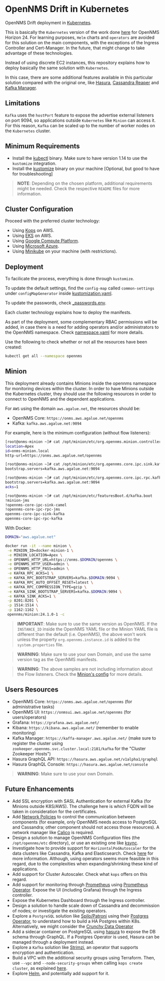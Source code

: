 # OpenNMS Drift in Kubernetes

OpenNMS Drift deployment in [Kubernetes](https://kubernetes.io/).

This is basically the `Kubernetes` version of the work done [here](https://github.com/OpenNMS/opennms-drift-aws/) for OpenNMS Horizon 24. For learning purposes, `Helm` charts and `operators` are avoided for this solution on the main components, with the exceptions of the Ingress Controller and Cert-Manager. In the future, that might change to take advantage of these technologies.

Instead of using discrete EC2 instances, this repository explains how to deploy basically the same solution with `Kubernetes`.

In this case, there are some additional features available in this particular solution compared with the original one, like [Hasura](https://hasura.io/), [Cassandra Reaper](http://cassandra-reaper.io/) and [Kafka Manager](https://github.com/yahoo/kafka-manager).

## Limitations

`Kafka` uses the `hostPort` feature to expose the advertise external listeners on port 9094, so applications outside `Kubernetes` like `Minion` can access it. For this reason, `Kafka` can be scaled up to the number of worker nodes on the `Kubernetes` cluster.

## Minimum Requirements

* Install the [kubectl](https://kubernetes.io/docs/tasks/tools/install-kubectl/) binary. Make sure to have version 1.14 to use the `kustomize` integration.
* Install the [kustomize](https://kustomize.io/) binary on your machine [Optional, but good to have for troubleshooting]

> **NOTE**: Depending on the chosen platform, additional requirements might be needed. Check the respective `README` files for more information.

## Cluster Configuration

Proceed with the preferred cluster technology:

* Using [Kops](README.kops.md) on AWS.
* Using [EKS](README.eks.md) on AWS.
* Using [Google Compute Platform](README.gce.md).
* Using [Microsoft Azure](README.azure.md).
* Using [Minikube](README.minikube.md) on your machine (with restrictions).

## Deployment

To facilicate the process, everything is done through `kustomize`.

To update the default settings, find the `config-map` called `common-settings` under `configMapGenerator` inside [kustomization.yaml](manifests/kustomization.yaml).

To update the passwords, check [_passwords.env](manifests/_passwords.env).

Each cluster technology explains how to deploy the manifests.

As part of the deployment, some complementary RBAC permissions will be added, in case there is a need for adding operators and/or administrators to the OpenNMS namespace. Check [namespace.yaml](manifests/namespace.yaml) for more details.

Use the following to check whether or not all the resources have been created:

```bash
kubectl get all --namespace opennms
```

## Minion

This deployment already contains Minions inside the opennms namespace for monitoring devices within the cluster. In order to have Minions outside the Kubernetes cluster, they should use the following resources in order to connect to OpenNMS and the dependent applications.

For `AWS` using the domain `aws.agalue.net`, the resources should be:

* OpenNMS Core: `https://onms.aws.agalue.net/opennms`
* Kafka: `kafka.aws.agalue.net:9094`

For example, here is the minimum configuration (without flow listeners):

```bash
[root@onms-minion ~]# cat /opt/minion/etc/org.opennms.minion.controller.cfg
location=Apex
id=onms-minion.local
http-url=https://onms.aws.agalue.net/opennms

[root@onms-minion ~]# cat /opt/minion/etc/org.opennms.core.ipc.sink.kafka.cfg
bootstrap.servers=kafka.aws.agalue.net:9094

[root@onms-minion ~]# cat /opt/minion/etc/org.opennms.core.ipc.rpc.kafka.cfg
bootstrap.servers=kafka.aws.agalue.net:9094
acks=1

[root@onms-minion ~]# cat /opt/minion/etc/featuresBoot.d/kafka.boot
!minion-jms
!opennms-core-ipc-sink-camel
!opennms-core-ipc-rpc-jms
opennms-core-ipc-sink-kafka
opennms-core-ipc-rpc-kafka
```

With Docker:

```bash
DOMAIN="aws.agalue.net"

docker run -it --name minion \
 -e MINION_ID=docker-minion-1 \
 -e MINION_LOCATION=Apex \
 -e OPENNMS_HTTP_URL=https://onms.$DOMAIN/opennms \
 -e OPENNMS_HTTP_USER=admin \
 -e OPENNMS_HTTP_PASS=admin \
 -e KAFKA_RPC_ACKS=1 \
 -e KAFKA_RPC_BOOTSTRAP_SERVERS=kafka.$DOMAIN:9094 \
 -e KAFKA_RPC_AUTO_OFFSET_RESET=latest \
 -e KAFKA_RPC_COMPRESSION_TYPE=gzip \
 -e KAFKA_SINK_BOOTSTRAP_SERVERS=kafka.$DOMAIN:9094 \
 -e KAFKA_SINK_ACKS=1 \
 -p 8201:8201 \
 -p 1514:1514 \
 -p 1162:1162 \
 opennms/minion:24.1.0-1 -c
```

> **IMPORTANT**: Make sure to use the same version as OpenNMS. If the `INSTANCE_ID` inside the OpenNMS YAML file or the Minion YAML file is different than the default (i.e. OpenNMS), the above won't work unless the property `org.opennms.instance.id` is added to the `system.properties` file.

> **WARNING**: Make sure to use your own Domain, and use the same version tag as the OpenNMS manifests.

> **WARNING**: The above samples are not including information about the Flow listeners. Check the [Minion's config](config/onms-minion-init.sh) for more details.

## Users Resources

* OpenNMS Core: `https://onms.aws.agalue.net/opennms` (for administrative tasks)
* OpenNMS UI: `https://onmsui.aws.agalue.net/opennms` (for users/operators)
* Grafana: `https://grafana.aws.agalue.net/`
* Kibana: `https://kibana.aws.agalue.net/` (remember to enable monitoring)
* Kafka Manager: `https://kaffa-manager.aws.agalue.net/` (make sure to register the cluster using `zookeeper.opennms.svc.cluster.local:2181/kafka` for the "Cluster Zookeeper Hosts")
* Hasura GraphQL API: `https://hasura.aws.agalue.net/v1alpha1/graphql`
* Hasura GraphQL Console: `https://hasura.aws.agalue.net/console`

> **WARNING**: Make sure to use your own Domain.

## Future Enhancements

* Add SSL encryption with SASL Authentication for external Kafka (for Minions outside K8S/AWS). The challenge here is which FQDN will be taken in consideration for the certificates.
* Add [Network Policies](https://kubernetes.io/docs/concepts/services-networking/network-policies/) to control the communication between components (for example, only OpenNMS needs access to PostgreSQL and Cassandra; other component should not access those resources). A network manager like [Calico](https://www.projectcalico.org) is required.
* Design a solution to manage OpenNMS Configuration files (the `/opt/opennms/etc` directory), or use an existing one like [ksync](https://vapor-ware.github.io/ksync/).
* Investigate how to provide support for `HorizontalPodAutoscaler` for the data clusters like Cassandra, Kafka and Elasticsearch. Check [here](https://github.com/kubernetes/kops/blob/master/docs/horizontal_pod_autoscaling.md) for more information. Although, using operators seems more feasible in this regard, due to the complexities when expanding/shrinking these kind of applications.
* Add support for Cluster Autoscaler. Check what `kops` offers on this regard.
* Add support for monitoring through [Prometheus](https://prometheus.io) using [Prometheus Operator](https://coreos.com/operators/prometheus/docs/latest/). Expose the UI (including Grafana) through the Ingress controller.
* Expose the Kubernetes Dashboard through the Ingress controller.
* Design a solution to handle scale down of Cassandra and decommission of nodes; or investigate the existing operators.
* Explore a `PostgreSQL` solution like [Spilo/Patroni](https://patroni.readthedocs.io/en/latest/) using their [Postgres Operator](https://postgres-operator.readthedocs.io/en/latest/), to understand how to build a HA Postgres within K8s. Alternatively, we might consider the [Crunchy Data Operator](https://crunchydata.github.io/postgres-operator/stable/)
* Add a sidecar container on PostgreSQL using [hasura](https://hasura.io) to expose the DB schema through GraphQL. If a Postgres Operator is used, Hasura can be managed through a deployment instead.
* Explore a `Kafka` solution like [Strimzi](https://strimzi.io/), an operator that supports encryption and authentication.
* Build a VPC with the additional security groups using Terraform. Then, use `--vpc` and `--node-security-groups` when calling `kops create cluster`, as explained [here](https://github.com/kubernetes/kops/blob/master/docs/run_in_existing_vpc.md).
* Explore [Helm](https://helm.sh), and potentially add support for it.
